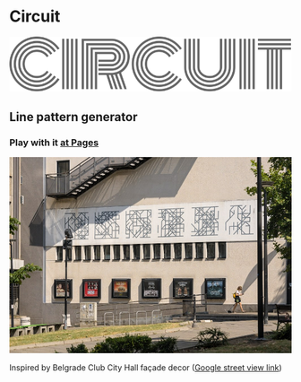 # Circuit

![Circuit](public/circuit-large.svg)

## Line pattern generator

### Play with it [at Pages](https://lstpxl.github.io/circuit/)

<!-- Playground at [https://lstpxl.github.io/circuit/](https://lstpxl.github.io/circuit/) -->

![Club City Hall façade](public/street-view-2.jpg)

Inspired by Belgrade Club City Hall façade decor ([Google street view link](https://maps.app.goo.gl/B44u2bpYjzSQoiYg9))

